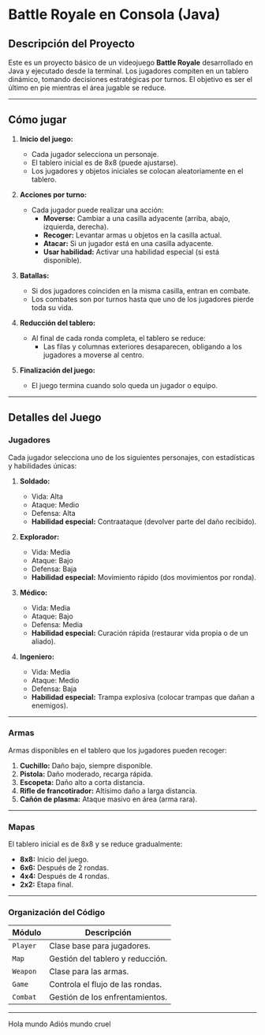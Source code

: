 # Battle Royale en Consola (Java)

## **Descripción del Proyecto**
Este es un proyecto básico de un videojuego **Battle Royale** desarrollado en Java y ejecutado desde la terminal. Los jugadores compiten en un tablero dinámico, tomando decisiones estratégicas por turnos. El objetivo es ser el último en pie mientras el área jugable se reduce.

---

## **Cómo jugar**
1. **Inicio del juego:**
   - Cada jugador selecciona un personaje.
   - El tablero inicial es de 8x8 (puede ajustarse).
   - Los jugadores y objetos iniciales se colocan aleatoriamente en el tablero.

2. **Acciones por turno:**
   - Cada jugador puede realizar una acción:
     - **Moverse:** Cambiar a una casilla adyacente (arriba, abajo, izquierda, derecha).
     - **Recoger:** Levantar armas u objetos en la casilla actual.
     - **Atacar:** Si un jugador está en una casilla adyacente.
     - **Usar habilidad:** Activar una habilidad especial (si está disponible).

3. **Batallas:**
   - Si dos jugadores coinciden en la misma casilla, entran en combate.
   - Los combates son por turnos hasta que uno de los jugadores pierde toda su vida.

4. **Reducción del tablero:**
   - Al final de cada ronda completa, el tablero se reduce:
     - Las filas y columnas exteriores desaparecen, obligando a los jugadores a moverse al centro.

5. **Finalización del juego:**
   - El juego termina cuando solo queda un jugador o equipo.

---

## **Detalles del Juego**

### **Jugadores**
Cada jugador selecciona uno de los siguientes personajes, con estadísticas y habilidades únicas:

1. **Soldado:**
   - Vida: Alta
   - Ataque: Medio
   - Defensa: Alta
   - **Habilidad especial:** Contraataque (devolver parte del daño recibido).

2. **Explorador:**
   - Vida: Media
   - Ataque: Bajo
   - Defensa: Baja
   - **Habilidad especial:** Movimiento rápido (dos movimientos por ronda).

3. **Médico:**
   - Vida: Media
   - Ataque: Bajo
   - Defensa: Media
   - **Habilidad especial:** Curación rápida (restaurar vida propia o de un aliado).

4. **Ingeniero:**
   - Vida: Media
   - Ataque: Medio
   - Defensa: Baja
   - **Habilidad especial:** Trampa explosiva (colocar trampas que dañan a enemigos).

---

### **Armas**
Armas disponibles en el tablero que los jugadores pueden recoger:

1. **Cuchillo:** Daño bajo, siempre disponible.
2. **Pistola:** Daño moderado, recarga rápida.
3. **Escopeta:** Daño alto a corta distancia.
4. **Rifle de francotirador:** Altísimo daño a larga distancia.
5. **Cañón de plasma:** Ataque masivo en área (arma rara).

---

### **Mapas**
El tablero inicial es de 8x8 y se reduce gradualmente:
- **8x8:** Inicio del juego.
- **6x6:** Después de 2 rondas.
- **4x4:** Después de 4 rondas.
- **2x2:** Etapa final.

---

### **Organización del Código**
| Módulo                 | Descripción                              |
|------------------------|------------------------------------------|
| `Player`               | Clase base para jugadores.               |
| `Map`                  | Gestión del tablero y reducción.         |
| `Weapon`               | Clase para las armas.                    |
| `Game`                 | Controla el flujo de las rondas.         |
| `Combat`               | Gestión de los enfrentamientos.          |

---

Hola mundo
Adiós mundo cruel
